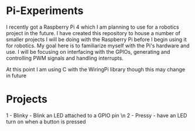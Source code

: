 # Pi-Experiments
I recently got a Raspberry Pi 4 which I am planning to use for a robotics project in the future. I have created this repository to house a number of smaller projects I will be doing with the Raspberry Pi before I begin using it for robotics. My goal here is to familiarize myself with the Pi's hardware and use. I will be focusing on interfacing with the GPIOs, generating and controlling PWM signals and handling interrupts.

At this point I am using C with the WiringPi library though this may change in future

# Projects
1 - Blinky - Blink an LED attached to a GPIO pin \n
2 - Pressy - have an LED turn on when a button is pressed
